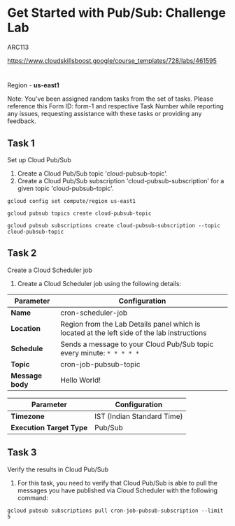 # Get Started with Pub/Sub: Challenge Lab

ARC113

https://www.cloudskillsboost.google/course_templates/728/labs/461595


#
Region - **us-east1**


Note: You've been assigned random tasks from the set of tasks. Please reference this Form ID: form-1 and respective Task Number while reporting any issues, requesting assistance with these tasks or providing any feedback.


## Task 1
Set up Cloud Pub/Sub
1. Create a Cloud Pub/Sub topic 'cloud-pubsub-topic'.
2. Create a Cloud Pub/Sub subscription 'cloud-pubsub-subscription' for a given topic 'cloud-pubsub-topic'.

```
gcloud config set compute/region us-east1

gcloud pubsub topics create cloud-pubsub-topic

gcloud pubsub subscriptions create cloud-pubsub-subscription --topic cloud-pubsub-topic
```





## Task 2
Create a Cloud Scheduler job
1. Create a Cloud Scheduler job using the following details:

| Parameter         | Configuration                                                                                          |
|-------------------|--------------------------------------------------------------------------------------------------------|
| **Name**          | cron-scheduler-job                                                                                     |
| **Location**      | Region from the Lab Details panel which is located at the left side of the lab instructions            |
| **Schedule**      | Sends a message to your Cloud Pub/Sub topic every minute: `* * * * *`                                  |
| **Topic**         | cron-job-pubsub-topic                                                                                  |
| **Message body**  | Hello World!                                                                                           |

| Parameter         | Configuration                                                                                          |
|-------------------|--------------------------------------------------------------------------------------------------------|
| **Timezone**          | IST (Indian Standard Time)                                                                            |
| **Execution Target Type** | Pub/Sub                                                                                           |



## Task 3
Verify the results in Cloud Pub/Sub
1. For this task, you need to verify that Cloud Pub/Sub is able to pull the messages you have published via Cloud Scheduler with the following command:
```
gcloud pubsub subscriptions pull cron-job-pubsub-subscription --limit 5
```



